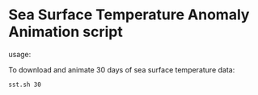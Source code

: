 # Sea Surface Temperature Anomaly Animation script

usage:

To download and animate 30 days of sea surface temperature data:

```bash
sst.sh 30
```